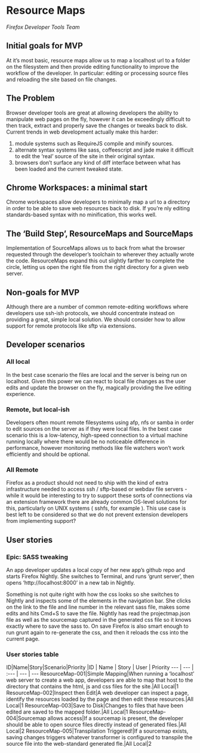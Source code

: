 # Resource Maps

*Firefox Developer Tools Team*

## Initial goals for MVP

At it’s most basic, resource maps allow us to map a localhost url to a folder on the filesystem and then provide editing functionality to improve the workflow of the developer. In particular: editing or processing source files and reloading the site based on file changes.

## The Problem

Browser developer tools are great at allowing developers the ability to manipulate web pages on the fly, however it can be exceedingly difficult to then track, extract and properly save the changes or tweaks back to disk. Current trends in web development actually make this harder:
1. module systems such as RequireJS compile and minify sources.
1. alternate syntax systems like sass, coffeescript and jade make it difficult to edit the ‘real’ source of the site in their original syntax.
1. browsers don’t surface any kind of diff interface between what has been loaded and the current tweaked state.

## Chrome Workspaces: a minimal start
Chrome workspaces allow developers to minimally map a url to a directory in order to be able to save web resources back to disk. If you’re nly editing standards-based syntax with no minification, this works well.

## The ‘Build Step’, ResourceMaps and SourceMaps

Implementation of SourceMaps allows us to back from what the browser requested through the developer’s toolchain to wherever they actually wrote the code. ResourceMaps expand this out slightly farther to complete the circle, letting us open the right file from the right directory for a given web server.


## Non-goals for MVP

Although there are a number of common remote-editing workflows where developers use ssh-ish protocols, we should concentrate instead on providing a great, simple local solution. We should consider how to allow support for remote protocols like sftp via extensions.

## Developer scenarios

### All local

In the best case scenario the files are local and the server is being run on localhost. Given this power we can react to local file changes as the user edits and update the browser on the fly, magically providing the live editing experience.

### Remote, but local-ish

Developers often mount remote filesystems using afp, nfs or samba in order to edit sources on the server as if they were local files. In the best case scenario this is a low-latency, high-speed connection to a virtual machine running locally where there would be no noticeable difference in performance, however monitoring methods like file watchers won’t work efficiently and should be optional.


### All Remote

Firefox as a product should not need to ship with the kind of extra infrastructure needed to access ssh / sftp-based or webdav file servers - while it would be interesting to try to support these sorts of connections via an extension framework there are already common OS-level solutions for this, particularly on UNIX systems ( sshfs, for example ). This use case is best left to be considered so that we do not prevent extension developers from implementing support?


## User stories

### Epic: SASS tweaking

An app developer updates a local copy of her new app’s github repo and starts Firefox Nightly. She switches to Terminal, and runs ‘grunt server’, then opens ‘http://localhost:8000’ in a new tab in Nightly.

Something is not quite right with how the css looks so she switches to Nightly and inspects some of the elements in the navigation bar. She clicks on the link to the file and line number in the relevant sass file, makes some edits and hits Cmd+S to save the file. Nightly has read the projectmap.json file as well as the sourcemap captured in the generated css file so it knows exactly where to save the sass to. On save Firefox is also smart enough to run grunt again to re-generate the css, and then it reloads the css into the current page.

### User stories table
ID|Name|Story|Scenario|Priority
|ID | Name   | Story    | User  | Priority 
--- | --- | :--- | --- | ---
ResourceMap-001|Simple Mapping|When running a ‘localhost’ web server to create a web app, developers are able to map that host to the directory that contains the html, js and css files for the site.|All Local|1
ResourceMap-002|Inspect then Edit|A web developer can inspect a page, identify the resources loaded by the page and then edit these resources.|All Local|1
ResourceMap-003|Save to Disk|Changes to files that have been edited are saved to the mapped folder.|All Local|1
ResourceMap-004|Sourcemap allows access|If a sourcemap is present, the developer should be able to open source files directly instead of generated files.|All Local|2
ResourceMap-005|Transpilation Triggered!|If a sourcemap exists, saving changes triggers whatever transformer is configured to transpile the source file into the web-standard generated fle.|All Local|2
